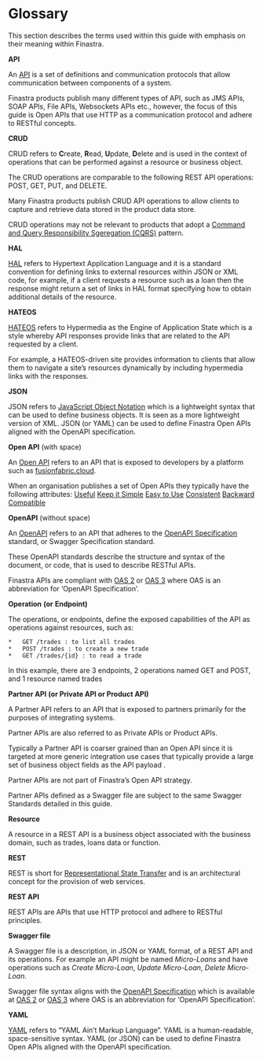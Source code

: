 # Glossary

This section describes the terms used within this guide with emphasis on
their meaning within Finastra.

**API**

An
[API](https://en.wikipedia.org/wiki/Application_programming_interface)
is a set of definitions and communication protocols that allow
communication between components of a system.

Finastra products publish many different types of API, such as JMS APIs,
SOAP APIs, File APIs, Websockets APIs etc., however, the focus of this
guide is Open APIs that use HTTP as a communication protocol and adhere
to RESTful concepts.

**CRUD**

CRUD refers to **C**reate, **R**ead, **U**pdate, **D**elete and is used
in the context of operations that can be performed against a resource or
business object.

The CRUD operations are comparable to the following REST API operations:
POST, GET, PUT, and DELETE.

Many Finastra products publish CRUD API operations to allow clients to
capture and retrieve data stored in the product data store.

CRUD operations may not be relevant to products that adopt a [Command
and Query Responsibility Sgeregation
(CQRS)](https://martinfowler.com/bliki/CQRS.html) pattern.

**HAL**

[HAL](https://en.wikipedia.org/wiki/Hypertext_Application_Language)
refers to Hypertext Application Language and it is a standard convention
for defining links to external resources within JSON or XML code, for
example, if a client requests a resource such as a loan then the
response might return a set of links in HAL format specifying how to
obtain additional details of the resource.

**HATEOS**

[HATEOS](https://en.wikipedia.org/wiki/HATEOAS) refers to Hypermedia as
the Engine of Application State which is a style whereby API responses
provide links that are related to the API requested by a client.

For example, a HATEOS-driven site provides information to clients that
allow them to navigate a site’s resources dynamically by including
hypermedia links with the responses.

**JSON**

JSON refers to [JavaScript Object Notation](https://www.json.org/) which
is a lightweight syntax that can be used to define business objects. It
is seen as a more lightweight version of XML. JSON (or YAML) can be used
to define Finastra Open APIs aligned with the OpenAPI specification.

**Open API** (with space)

An [Open API](https://en.wikipedia.org/wiki/Open_API) refers to an API
that is exposed to developers by a platform such as
[fusionfabric.cloud](https://www.fusionfabric.cloud/).

When an organisation publishes a set of Open APIs they typically
have the following attributes:
[Useful](#FinastraOpenAPIs-Principles-Useful) [Keep it
Simple](#FinastraOpenAPIs-Principles-KeepitSimple) [Easy to
Use](#FinastraOpenAPIs-Principles-EasytoUse)
[Consistent](#FinastraOpenAPIs-Principles-Consistent) [Backward
Compatible](#FinastraOpenAPIs-Principles-BackwardCompatible)

**OpenAPI** (without space)

An [OpenAPI](https://en.wikipedia.org/wiki/OpenAPI_Specification) refers
to an API that adheres to the [OpenAPI
Specification](https://www.openapis.org/) standard, or Swagger
Specification standard.

These OpenAPI standards describe the structure and syntax of the
document, or code, that is used to describe RESTful APIs.

Finastra APIs are compliant with [OAS
2](https://github.com/OAI/OpenAPI-Specification/blob/master/versions/2.0.md)
or [OAS
3](https://github.com/OAI/OpenAPI-Specification/blob/master/versions/3.0.2.md)
where OAS is an abbreviation for ‘OpenAPI Specification’.

**Operation** **(or** **Endpoint)**

The operations, or endpoints, define the exposed capabilities of the API
as operations against resources, such as:

``` notoggle
*   GET /trades : to list all trades
*   POST /trades : to create a new trade
*   GET /trades/{id} : to read a trade
```

In this example, there are 3 endpoints, 2 operations named GET and POST,
and 1 resource named trades

**Partner API** **(or Private API or Product API)**

A Partner API refers to an API that is exposed to partners primarily for
the purposes of integrating systems.

Partner APIs are also referred to as Private APIs or Product APIs.

Typically a Partner API is coarser grained than an Open API since
it is targeted at more generic integration use cases that typically
provide a large set of business object fields as the API payload .

Partner APIs are not part of Finastra’s Open API strategy.

Partner APIs defined as a Swagger file are subject to the same Swagger
Standards detailed in this guide.

**Resource**

A resource in a REST API is a business object associated with the
business domain, such as trades, loans data or function.

**REST**

REST is short for [Representational State
Transfer](https://en.wikipedia.org/wiki/Representational_state_transfer)
and is an architectural concept for the provision of web services.

**REST API**

REST APIs are APIs that use HTTP protocol and adhere to RESTful
principles.

**Swagger file**

A Swagger file is a description, in JSON or YAML format, of a REST API
and its operations. For example an API might be named *Micro-Loans* and
have operations such as *Create Micro-Loan*, *Update Micro-Loan*,
*Delete Micro-Loan*.

Swagger file syntax aligns with the [OpenAPI
Specification](https://www.openapis.org/) which is available at [OAS
2](https://github.com/OAI/OpenAPI-Specification/blob/master/versions/2.0.md)
or [OAS
3](https://github.com/OAI/OpenAPI-Specification/blob/master/versions/3.0.2.md)
where OAS is an abbreviation for ‘OpenAPI Specification’.

**YAML**

[YAML](https://yaml.org/) [](https://yaml.org/spec/1.2/spec.html)refers
to “YAML Ain’t Markup Language”. YAML is a human-readable,
space-sensitive syntax. YAML (or JSON) can be used to define Finastra
Open APIs aligned with the OpenAPI specification.